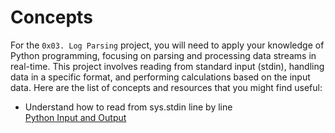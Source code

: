 # Concepts
For the ` 0x03. Log Parsing ` project, you will need to apply your knowledge of Python programming, focusing on parsing and processing data streams in real-time. This project involves reading from standard input (stdin), handling data in a specific format, and performing calculations based on the input data. Here are the list of concepts and resources that you might find useful:

- Understand how to read from sys.stdin line by line <br />
[Python Input and Output](https://docs.python.org/3/tutorial/inputoutput.html)
